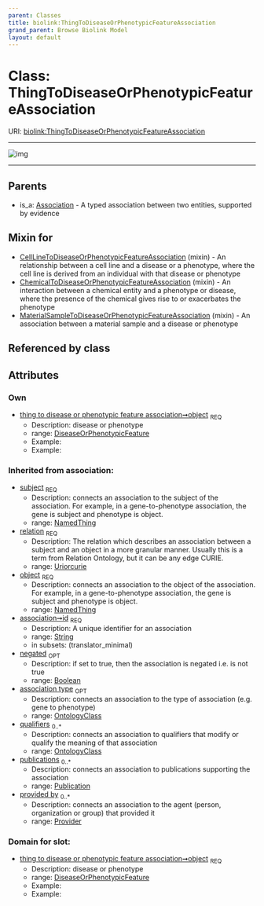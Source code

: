 ```yaml
---
parent: Classes
title: biolink:ThingToDiseaseOrPhenotypicFeatureAssociation
grand_parent: Browse Biolink Model
layout: default
---
```


# Class: ThingToDiseaseOrPhenotypicFeatureAssociation




URI: [biolink:ThingToDiseaseOrPhenotypicFeatureAssociation](https://w3id.org/biolink/vocab/ThingToDiseaseOrPhenotypicFeatureAssociation)


---

![img](http://yuml.me/diagram/nofunky;dir:TB/class/[DiseaseOrPhenotypicFeature]%3Cobject%201..1-%20[ThingToDiseaseOrPhenotypicFeatureAssociation%7Crelation(i):uriorcurie;id(i):string;negated(i):boolean%20%3F],[MaterialSampleToDiseaseOrPhenotypicFeatureAssociation]uses%20-.-%3E[ThingToDiseaseOrPhenotypicFeatureAssociation],[ChemicalToDiseaseOrPhenotypicFeatureAssociation]uses%20-.-%3E[ThingToDiseaseOrPhenotypicFeatureAssociation],[CellLineToDiseaseOrPhenotypicFeatureAssociation]uses%20-.-%3E[ThingToDiseaseOrPhenotypicFeatureAssociation],[Association]%5E-[ThingToDiseaseOrPhenotypicFeatureAssociation],[Publication],[Provider],[OntologyClass],[NamedThing],[MaterialSampleToDiseaseOrPhenotypicFeatureAssociation],[DiseaseOrPhenotypicFeature],[ChemicalToDiseaseOrPhenotypicFeatureAssociation],[CellLineToDiseaseOrPhenotypicFeatureAssociation],[Association])

---


## Parents

 *  is_a: [Association](Association.md) - A typed association between two entities, supported by evidence

## Mixin for

 * [CellLineToDiseaseOrPhenotypicFeatureAssociation](CellLineToDiseaseOrPhenotypicFeatureAssociation.md) (mixin)  - An relationship between a cell line and a disease or a phenotype, where the cell line is derived from an individual with that disease or phenotype
 * [ChemicalToDiseaseOrPhenotypicFeatureAssociation](ChemicalToDiseaseOrPhenotypicFeatureAssociation.md) (mixin)  - An interaction between a chemical entity and a phenotype or disease, where the presence of the chemical gives rise to or exacerbates the phenotype
 * [MaterialSampleToDiseaseOrPhenotypicFeatureAssociation](MaterialSampleToDiseaseOrPhenotypicFeatureAssociation.md) (mixin)  - An association between a material sample and a disease or phenotype

## Referenced by class


## Attributes


### Own

 * [thing to disease or phenotypic feature association➞object](thing_to_disease_or_phenotypic_feature_association_object.md)  <sub>REQ</sub>
    * Description: disease or phenotype
    * range: [DiseaseOrPhenotypicFeature](DiseaseOrPhenotypicFeature.md)
    * Example:    
    * Example:    

### Inherited from association:

 * [subject](subject.md)  <sub>REQ</sub>
    * Description: connects an association to the subject of the association. For example, in a gene-to-phenotype association, the gene is subject and phenotype is object.
    * range: [NamedThing](NamedThing.md)
 * [relation](relation.md)  <sub>REQ</sub>
    * Description: The relation which describes an association between a subject and an object in a more granular manner. Usually this is a term from Relation Ontology, but it can be any edge CURIE.
    * range: [Uriorcurie](types/Uriorcurie.md)
 * [object](object.md)  <sub>REQ</sub>
    * Description: connects an association to the object of the association. For example, in a gene-to-phenotype association, the gene is subject and phenotype is object.
    * range: [NamedThing](NamedThing.md)
 * [association➞id](association_id.md)  <sub>REQ</sub>
    * Description: A unique identifier for an association
    * range: [String](types/String.md)
    * in subsets: (translator_minimal)
 * [negated](negated.md)  <sub>OPT</sub>
    * Description: if set to true, then the association is negated i.e. is not true
    * range: [Boolean](types/Boolean.md)
 * [association type](association_type.md)  <sub>OPT</sub>
    * Description: connects an association to the type of association (e.g. gene to phenotype)
    * range: [OntologyClass](OntologyClass.md)
 * [qualifiers](qualifiers.md)  <sub>0..*</sub>
    * Description: connects an association to qualifiers that modify or qualify the meaning of that association
    * range: [OntologyClass](OntologyClass.md)
 * [publications](publications.md)  <sub>0..*</sub>
    * Description: connects an association to publications supporting the association
    * range: [Publication](Publication.md)
 * [provided by](provided_by.md)  <sub>0..*</sub>
    * Description: connects an association to the agent (person, organization or group) that provided it
    * range: [Provider](Provider.md)

### Domain for slot:

 * [thing to disease or phenotypic feature association➞object](thing_to_disease_or_phenotypic_feature_association_object.md)  <sub>REQ</sub>
    * Description: disease or phenotype
    * range: [DiseaseOrPhenotypicFeature](DiseaseOrPhenotypicFeature.md)
    * Example:    
    * Example:    
